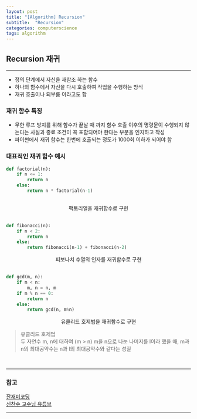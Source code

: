 ```yaml
---
layout: post
title: "[Algorithm] Recursion"
subtitle:  "Recursion"
categories: computerscience
tags: algorithm
---
```

## Recursion 재귀  
  
----  
  
- 정의 단계에서 자신을 재참조 하는 함수  
- 하나의 함수에서 자신을 다시 호출하여 작업을 수행하는 방식  
- 재귀 호출이나 되부름 이라고도 함  


### 재귀 함수 특징  
  
- 무한 루프 방지를 위해 함수가 끝날 때 까지 함수 호출 이후의 명령문이 수행되지 않는다는 사실과 종료 조건이 꼭 포함되어야 한다는 부분을 인지하고 작성  
- 파이썬에서 재귀 함수는 한번에 호출되는 정도가 1000회 이하가 되어야 함  
  
  
### 대표적인 재귀 함수 예시  
  
```python
def factorial(n):
    if n <= 1:
        return n
    else:
        return n * factorial(n-1)
    
```
<center> 팩토리얼을 재귀함수로 구현 </center>
  
<br>

```python
def fibonacci(n):
    if n < 2:
        return n
    else:
        return fibonacci(n-1) + fibonacci(n-2)
```
<center> 피보나치 수열의 인자를 재귀함수로 구현 </center>

<br>
  
```python
def gcd(m, n):
    if m < n:
        m, n = n, m
    if m % n == 0:
        return n
    else:
        return gcd(n, m%n)
```
<center> 유클리드 호제법을 재귀함수로 구현 </center>
  
> 유클리드 호제법  
> 두 자연수 m, n에 대하여 (m > n) m을 n으로 나눈 나머지를 l이라 했을 때,
> m과 n의 최대공약수는 n과 l의 최대공약수와 같다는 성질
  
<br>
    
----   
  
### 참고  
  
[잔재미코딩](https://www.fun-coding.org/Chapter13-recursive.html)  
[신찬수 교수님 유튜브](https://www.youtube.com/user/cssin829)  
  
----  
  
